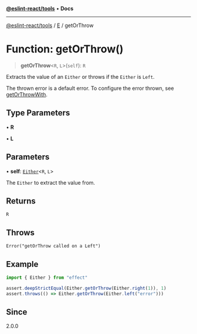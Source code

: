 [**@eslint-react/tools**](../../../README.md) • **Docs**

***

[@eslint-react/tools](../../../README.md) / [E](../README.md) / getOrThrow

# Function: getOrThrow()

> **getOrThrow**\<`R`, `L`\>(`self`): `R`

Extracts the value of an `Either` or throws if the `Either` is `Left`.

The thrown error is a default error. To configure the error thrown, see  [getOrThrowWith](getOrThrowWith.md).

## Type Parameters

• **R**

• **L**

## Parameters

• **self**: [`Either`](../type-aliases/Either.md)\<`R`, `L`\>

The `Either` to extract the value from.

## Returns

`R`

## Throws

`Error("getOrThrow called on a Left")`

## Example

```ts
import { Either } from "effect"

assert.deepStrictEqual(Either.getOrThrow(Either.right(1)), 1)
assert.throws(() => Either.getOrThrow(Either.left("error")))
```

## Since

2.0.0
